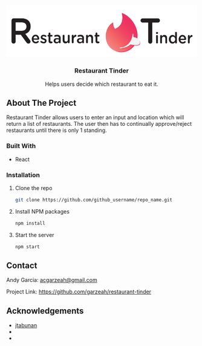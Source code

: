 <!-- PROJECT LOGO -->
<br />
<p align="center">
  <a href="https://github.com/garzeah/restaurant-tinder">
    <img src="src/assets/images/desktopLogo.png" alt="Logo">
  </a>

  <h3 align="center">Restaurant Tinder</h3>

  <p align="center">
     Helps users decide which restaurant to eat it.
  </p>
</p>

<!-- ABOUT THE PROJECT -->
## About The Project
Restaurant Tinder allows users to enter an input and location which will return a list of restaurants. The user then has to continually approve/reject restaurants until there is only 1 standing.

### Built With

* React

### Installation

1. Clone the repo
   ```sh
   git clone https://github.com/github_username/repo_name.git
   ```
2. Install NPM packages
   ```sh
   npm install
   ```
3. Start the server
   ```sh
   npm start
   ```


<!-- CONTACT -->
## Contact

Andy Garcia: acgarzeah@gmail.com

Project Link: https://github.com/garzeah/restaurant-tinder



<!-- ACKNOWLEDGEMENTS -->
## Acknowledgements

* [jtabunan](https://github.com/jtabunan)
* []()
* []()
